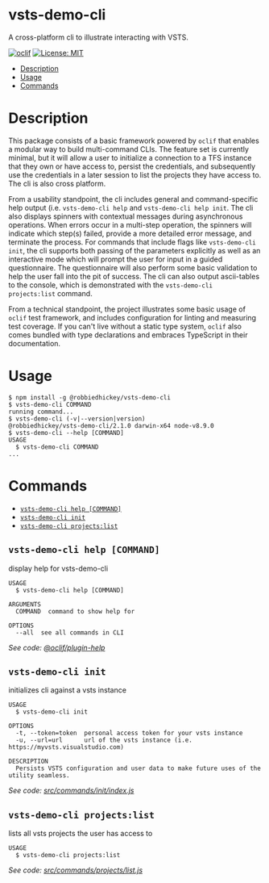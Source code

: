 vsts-demo-cli
========

A cross-platform cli to illustrate interacting with VSTS.

[![oclif](https://img.shields.io/badge/cli-oclif-brightgreen.svg)](https://oclif.io)
[![License: MIT](https://img.shields.io/badge/License-MIT-yellow.svg)](https://opensource.org/licenses/MIT)

<!-- toc -->
* [Description](#description)
* [Usage](#usage)
* [Commands](#commands)
<!-- tocstop -->

# Description

This package consists of a basic framework powered by `oclif` that enables a modular way to build multi-command CLIs. The feature set is currently minimal, but it will allow a user to initialize a connection to a TFS instance that they own or have access to, persist the credentials, and subsequently use the credentials in a later session to list the projects they have access to. The cli is also cross platform. 

From a usability standpoint, the cli includes general and command-specific help output (i.e. `vsts-demo-cli help` and `vsts-demo-cli help init`. The cli also displays spinners with contextual messages during asynchronous operations. When errors occur in a multi-step operation, the spinners will indicate which step(s) failed, provide a more detailed error message, and terminate the process. For commands that include flags like `vsts-demo-cli init`, the cli supports both passing of the parameters explicitly as well as an interactive mode which will prompt the user for input in a guided questionnaire. The questionnaire will also perform some basic validation to help the user fall into the pit of success. The cli can also output ascii-tables to the console, which is demonstrated with the `vsts-demo-cli projects:list` command.  

From a technical standpoint, the project illustrates some basic usage of `oclif` test framework, and includes configuration for linting and measuring test coverage. If you can't live without a static type system, `oclif` also comes bundled with type declarations and embraces TypeScript in their documentation. 


# Usage
<!-- usage -->
```sh-session
$ npm install -g @robbiedhickey/vsts-demo-cli
$ vsts-demo-cli COMMAND
running command...
$ vsts-demo-cli (-v|--version|version)
@robbiedhickey/vsts-demo-cli/2.1.0 darwin-x64 node-v8.9.0
$ vsts-demo-cli --help [COMMAND]
USAGE
  $ vsts-demo-cli COMMAND
...
```
<!-- usagestop -->
# Commands
<!-- commands -->
* [`vsts-demo-cli help [COMMAND]`](#vsts-demo-cli-help-command)
* [`vsts-demo-cli init`](#vsts-demo-cli-init)
* [`vsts-demo-cli projects:list`](#vsts-demo-cli-projectslist)

## `vsts-demo-cli help [COMMAND]`

display help for vsts-demo-cli

```
USAGE
  $ vsts-demo-cli help [COMMAND]

ARGUMENTS
  COMMAND  command to show help for

OPTIONS
  --all  see all commands in CLI
```

_See code: [@oclif/plugin-help](https://github.com/oclif/plugin-help/blob/v2.0.5/src/commands/help.ts)_

## `vsts-demo-cli init`

initializes cli against a vsts instance

```
USAGE
  $ vsts-demo-cli init

OPTIONS
  -t, --token=token  personal access token for your vsts instance
  -u, --url=url      url of the vsts instance (i.e. https://myvsts.visualstudio.com)

DESCRIPTION
  Persists VSTS configuration and user data to make future uses of the utility seamless.
```

_See code: [src/commands/init/index.js](https://github.com/robbiedhickey/vsts-demo-cli/blob/v2.1.0/src/commands/init/index.js)_

## `vsts-demo-cli projects:list`

lists all vsts projects the user has access to

```
USAGE
  $ vsts-demo-cli projects:list
```

_See code: [src/commands/projects/list.js](https://github.com/robbiedhickey/vsts-demo-cli/blob/v2.1.0/src/commands/projects/list.js)_
<!-- commandsstop -->
